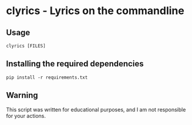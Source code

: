 # clyrics - Lyrics on the commandline

## Usage

``clyrics [FILES]``

## Installing the required dependencies

``pip install -r requirements.txt``

## Warning
This script was written for educational purposes, and I am not responsible for your actions.
